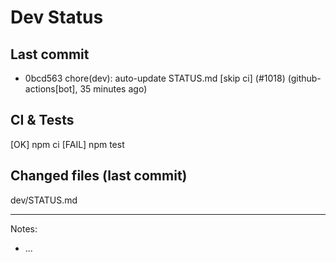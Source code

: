 # Dev Status

## Last commit
- 0bcd563 chore(dev): auto-update STATUS.md [skip ci] (#1018) (github-actions[bot], 35 minutes ago)
## CI & Tests
[OK] npm ci
[FAIL] npm test

## Changed files (last commit)
dev/STATUS.md

---
Notes:
- ...
